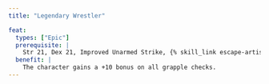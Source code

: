 ```yaml
---
title: "Legendary Wrestler"

feat:
  types: ["Epic"]
  prerequisite: |
    Str 21, Dex 21, Improved Unarmed Strike, {% skill_link escape-artist %} 15 ranks.
  benefit: |
    The character gains a +10 bonus on all grapple checks.
---
```

